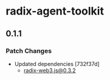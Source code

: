 # radix-agent-toolkit

## 0.1.1

### Patch Changes

- Updated dependencies [732f37d]
  - radix-web3.js@0.3.2
